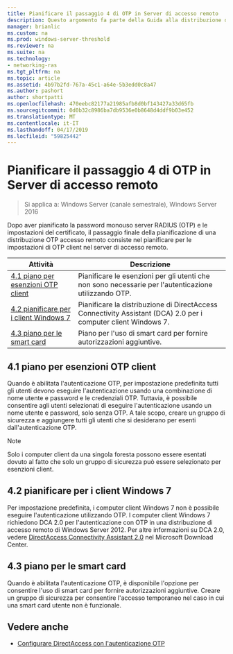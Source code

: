 ```yaml
---
title: Pianificare il passaggio 4 di OTP in Server di accesso remoto
description: Questo argomento fa parte della Guida alla distribuzione di accesso remoto con autenticazione OTP in Windows Server 2016.
manager: brianlic
ms.custom: na
ms.prod: windows-server-threshold
ms.reviewer: na
ms.suite: na
ms.technology:
- networking-ras
ms.tgt_pltfrm: na
ms.topic: article
ms.assetid: 4b97b2fd-767a-45c1-a64e-5b3edd0c8a47
ms.author: pashort
author: shortpatti
ms.openlocfilehash: 470eebc82177a21985afb8d0bf143427a33d65fb
ms.sourcegitcommit: 0d0b32c8986ba7db9536e0b8648d4ddf9b03e452
ms.translationtype: MT
ms.contentlocale: it-IT
ms.lasthandoff: 04/17/2019
ms.locfileid: "59825442"
---
```

# <a name="step-4-plan-for-otp-on-the-remote-access-server"></a>Pianificare il passaggio 4 di OTP in Server di accesso remoto

>Si applica a: Windows Server (canale semestrale), Windows Server 2016

Dopo aver pianificato la password monouso server RADIUS (OTP) e le impostazioni del certificato, il passaggio finale della pianificazione di una distribuzione OTP accesso remoto consiste nel pianificare per le impostazioni di OTP client nel server di accesso remoto.  
  
|Attività|Descrizione|  
|----|--------|  
|[4.1 piano per esenzioni OTP client](#bkmk_4_1_Exemptions)|Pianificare le esenzioni per gli utenti che non sono necessarie per l'autenticazione utilizzando OTP.|  
|[4.2 pianificare per i client Windows 7](#bkmk_4_2_Win7)|Pianificare la distribuzione di DirectAccess Connectivity Assistant (DCA) 2.0 per i computer client Windows 7.|  
|[4.3 piano per le smart card](#BKMK_smartcard)|Piano per l'uso di smart card per fornire autorizzazioni aggiuntive.|  
  
## <a name="bkmk_4_1_Exemptions"></a>4.1 piano per esenzioni OTP client  
Quando è abilitata l'autenticazione OTP, per impostazione predefinita tutti gli utenti devono eseguire l'autenticazione usando una combinazione di nome utente e password e le credenziali OTP. Tuttavia, è possibile consentire agli utenti selezionati di eseguire l'autenticazione usando un nome utente e password, solo senza OTP. A tale scopo, creare un gruppo di sicurezza e aggiungere tutti gli utenti che si desiderano per esenti dall'autenticazione OTP.  
  
> [!NOTE]  
> Solo i computer client da una singola foresta possono essere esentati dovuto al fatto che solo un gruppo di sicurezza può essere selezionato per esenzioni client.  
  
## <a name="bkmk_4_2_Win7"></a>4.2 pianificare per i client Windows 7  
Per impostazione predefinita, i computer client Windows 7 non è possibile eseguire l'autenticazione utilizzando OTP.  I computer client Windows 7 richiedono DCA 2.0 per l'autenticazione con OTP in una distribuzione di accesso remoto di Windows Server 2012. Per altre informazioni su DCA 2.0, vedere [DirectAccess Connectivity Assistant 2.0](https://go.microsoft.com/fwlink/?LinkId=253699) nel Microsoft Download Center.  
  
## <a name="BKMK_smartcard"></a>4.3 piano per le smart card  
Quando è abilitata l'autenticazione OTP, è disponibile l'opzione per consentire l'uso di smart card per fornire autorizzazioni aggiuntive. Creare un gruppo di sicurezza per consentire l'accesso temporaneo nel caso in cui una smart card utente non è funzionale.  
  
## <a name="BKMK_Links"></a>Vedere anche  
  
-   [Configurare DirectAccess con l'autenticazione OTP](https://technet.microsoft.com/windows-server-docs/networking/remote-access/ras/otp/deploy-ra-otp)  
  


